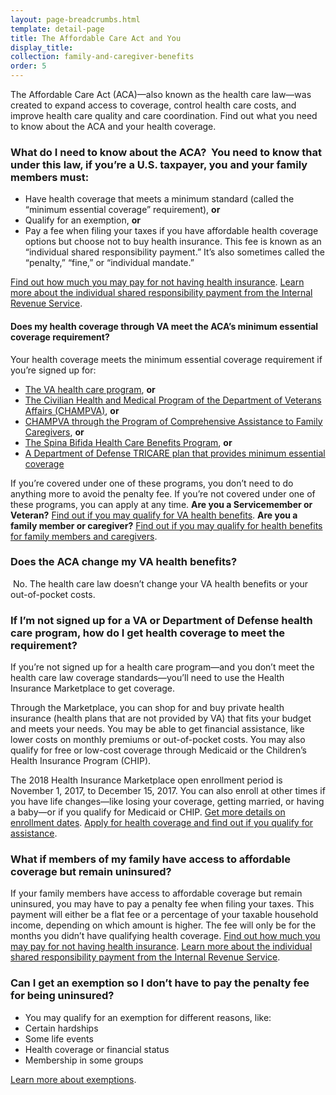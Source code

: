 ```yaml
---
layout: page-breadcrumbs.html
template: detail-page
title: The Affordable Care Act and You
display_title:
collection: family-and-caregiver-benefits
order: 5
---
```


<div class="va-introtext">

The Affordable Care Act (ACA)—also known as the health care law—was created to expand access to coverage, control health care costs, and improve health care quality and care coordination. Find out what you need to know about the ACA and your health coverage.

</div>

<div class="feature" markdown=“1”>

### What do I need to know about the ACA?  You need to know that under this law, if you’re a U.S. taxpayer, you and your family members must: 

- Have health coverage that meets a minimum standard (called the “minimum essential coverage” requirement), **or**  
- Qualify for an exemption, **or** 
- Pay a fee when filing your taxes if you have affordable health coverage options but choose not to buy health insurance. This fee is known as an “individual shared responsibility payment.” It’s also sometimes called the “penalty,” “fine,” or “individual mandate.”

[Find out how much you may pay for not having health insurance](https://www.healthcare.gov/fees/fee-for-not-being-covered/).
[Learn more about the individual shared responsibility payment from the Internal Revenue Service]( https://www.irs.gov/affordable-care-act/the-individual-shared-responsibility-payment-an-overview).

#### Does my health coverage through VA meet the ACA’s minimum essential coverage requirement? 
Your health coverage meets the minimum essential coverage requirement if you’re signed up for: 
- [The VA health care program](/healthcare/about-va-health-care/), **or** 
- [The Civilian Health and Medical Program of the Department of Veterans Affairs (CHAMPVA)](/healthcare/family-caregiver-benefits/champva/), **or** 
- [CHAMPVA through the Program of Comprehensive Assistance to Family Caregivers]( /healthcare/family-caregiver-benefits/family-caregiver-assistance/), **or** 
- [The Spina Bifida Health Care Benefits Program](https://www.va.gov/COMMUNITYCARE/programs/dependents/spinabifida/index.asp), **or**  
- [A Department of Defense TRICARE plan that provides minimum essential coverage](https://tricare.mil/About/MEC) 

If you’re covered under one of these programs, you don’t need to do anything more to avoid the penalty fee. If you’re not covered under one of these programs, you can apply at any time.
**Are you a Servicemember or Veteran?** [Find out if you may qualify for VA health benefits](/healthcare/eligibility/).
**Are you a family member or caregiver?** [Find out if you may qualify for health benefits for family members and caregivers](/healthcare/family-caregiver-benefits/).

</div>

### Does the ACA change my VA health benefits?
 No. The health care law doesn’t change your VA health benefits or your out-of-pocket costs. 

### If I’m not signed up for a VA or Department of Defense health care program, how do I get health coverage to meet the requirement?
If you’re not signed up for a health care program—and you don’t meet the health care law coverage standards—you’ll need to use the Health Insurance Marketplace to get coverage.

Through the Marketplace, you can shop for and buy private health insurance (health plans that are not provided by VA) that fits your budget and meets your needs. You may be able to get financial assistance, like lower costs on monthly premiums or out-of-pocket costs. You may also qualify for free or low-cost coverage through Medicaid or the Children’s Health Insurance Program (CHIP). 

The 2018 Health Insurance Marketplace open enrollment period is November 1, 2017, to December 15, 2017. You can also enroll at other times if you have life changes—like losing your coverage, getting married, or having a baby—or if you qualify for Medicaid or CHIP.
[Get more details on enrollment dates](https://www.healthcare.gov/quick-guide/dates-and-deadlines/).
[Apply for health coverage and find out if you qualify for assistance](https://www.healthcare.gov/).

### What if members of my family have access to affordable coverage but remain uninsured?

If your family members have access to affordable coverage but remain uninsured, you may have to pay a penalty fee when filing your taxes. This payment will either be a flat fee or a percentage of your taxable household income, depending on which amount is higher. The fee will only be for the months you didn’t have qualifying health coverage.
[Find out how much you may pay for not having health insurance](https://www.healthcare.gov/fees/fee-for-not-being-covered/).
[Learn more about the individual shared responsibility payment from the Internal Revenue Service]( https://www.irs.gov/affordable-care-act/the-individual-shared-responsibility-payment-an-overview).  

### Can I get an exemption so I don’t have to pay the penalty fee for being uninsured?
- You may qualify for an exemption for different reasons, like:
- Certain hardships
- Some life events
- Health coverage or financial status
- Membership in some groups

[Learn more about exemptions](https://www.healthcare.gov).
